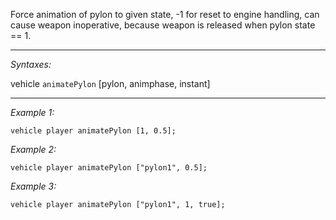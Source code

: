 Force animation of pylon to given state, -1 for reset to engine handling, can cause weapon inoperative, because weapon is released  when pylon state == 1.


---
*Syntaxes:*

vehicle `animatePylon` [pylon, animphase, instant]

---
*Example 1:*

```sqf
vehicle player animatePylon [1, 0.5];
```

*Example 2:*

```sqf
vehicle player animatePylon ["pylon1", 0.5];
```

*Example 3:*

```sqf
vehicle player animatePylon ["pylon1", 1, true];
```
